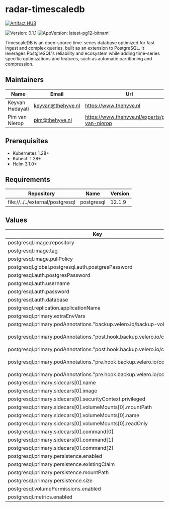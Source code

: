 

# radar-timescaledb
[![Artifact HUB](https://img.shields.io/endpoint?url=https://artifacthub.io/badge/repository/radar-timescaledb)](https://artifacthub.io/packages/helm/radar-base/radar-timescaledb)

![Version: 0.1.1](https://img.shields.io/badge/Version-0.1.1-informational?style=flat-square) ![AppVersion: latest-pg12-bitnami](https://img.shields.io/badge/AppVersion-latest--pg12--bitnami-informational?style=flat-square)

TimescaleDB is an open-source time-series database optimized for fast ingest and complex queries, built as an extension to PostgreSQL. It leverages PostgreSQL's reliability and ecosystem while adding time-series specific optimizations and features, such as automatic partitioning and compression.

## Maintainers

| Name | Email | Url |
| ---- | ------ | --- |
| Keyvan Hedayati | <keyvan@thehyve.nl> | <https://www.thehyve.nl> |
| Pim van Nierop | <pim@thehyve.nl> | <https://www.thehyve.nl/experts/pim-van-nierop> |

## Prerequisites
* Kubernetes 1.28+
* Kubectl 1.28+
* Helm 3.1.0+

## Requirements

| Repository | Name | Version |
|------------|------|---------|
| file://../../external/postgresql | postgresql | 12.1.9 |

## Values

| Key | Type | Default | Description |
|-----|------|---------|-------------|
| postgresql.image.repository | string | `"timescale/timescaledb"` |  |
| postgresql.image.tag | string | `"latest-pg12-bitnami"` |  |
| postgresql.image.pullPolicy | string | `"Always"` |  |
| postgresql.global.postgresql.auth.postgresPassword | string | `""` |  |
| postgresql.auth.postgresPassword | string | `""` |  |
| postgresql.auth.username | string | `""` |  |
| postgresql.auth.password | string | `""` |  |
| postgresql.auth.database | string | `""` |  |
| postgresql.replication.applicationName | string | `"radar"` |  |
| postgresql.primary.extraEnvVars | list | `[]` |  |
| postgresql.primary.podAnnotations."backup.velero.io/backup-volumes" | string | `"data"` |  |
| postgresql.primary.podAnnotations."post.hook.backup.velero.io/command" | string | `"[\"/bin/fsfreeze\", \"--unfreeze\", \"/bitnami/postgresql\"]"` |  |
| postgresql.primary.podAnnotations."post.hook.backup.velero.io/container" | string | `"fsfreeze"` |  |
| postgresql.primary.podAnnotations."pre.hook.backup.velero.io/command" | string | `"[\"/bin/fsfreeze\", \"--freeze\", \"/bitnami/postgresql\"]"` |  |
| postgresql.primary.podAnnotations."pre.hook.backup.velero.io/container" | string | `"fsfreeze"` |  |
| postgresql.primary.sidecars[0].name | string | `"fsfreeze"` |  |
| postgresql.primary.sidecars[0].image | string | `"busybox"` |  |
| postgresql.primary.sidecars[0].securityContext.privileged | bool | `true` |  |
| postgresql.primary.sidecars[0].volumeMounts[0].mountPath | string | `"/bitnami/postgresql"` |  |
| postgresql.primary.sidecars[0].volumeMounts[0].name | string | `"data"` |  |
| postgresql.primary.sidecars[0].volumeMounts[0].readOnly | bool | `false` |  |
| postgresql.primary.sidecars[0].command[0] | string | `"/bin/sh"` |  |
| postgresql.primary.sidecars[0].command[1] | string | `"-c"` |  |
| postgresql.primary.sidecars[0].command[2] | string | `"sleep infinity"` |  |
| postgresql.primary.persistence.enabled | bool | `true` |  |
| postgresql.primary.persistence.existingClaim | string | `""` |  |
| postgresql.primary.persistence.mountPath | string | `"/bitnami/postgresql"` |  |
| postgresql.primary.persistence.size | string | `"8Gi"` |  |
| postgresql.volumePermissions.enabled | bool | `true` |  |
| postgresql.metrics.enabled | bool | `true` |  |
